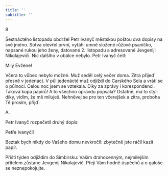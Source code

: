 ```yaml
---
title: ''
subtitle: ''
---
```


8

Šestnáctého listopadu obdržel Petr Ivanyč městskou poštou dva dopisy na své jméno. Sotva otevřel první, vytáhl umně složené růžové psaníčko, napsané rukou jeho ženy, datované 2. listopadu a adresované Jevgeniji Nikolajeviči. Nic dalšího v obálce nebylo. Petr Ivanyč četl:

Milý Evžene!

Včera to vůbec nebylo možné. Muž seděl celý večer doma. Zítra přijeď přesně v jedenáct. V půl jedenácté muž odjíždí do Carského Sela a vrátí se o půlnoci. Celou noc jsem se vztekala. Díky za zprávy i korespondenci. Taková kupa papírů! A to všechno opravdu popsala? Ostatně, má to styl: díky, vidím, že mě miluješ. Nehněvej se pro ten včerejšek a zítra, proboha Tě prosím, přijď.

A.

Petr Ivanyč rozpečetil druhý dopis:

Petře Ivanyči!

Beztak bych nikdy do Vašeho domu nevkročil: zbytečně jste ráčil kazit papír.

Příští týden odjíždím do Simbirsku: Vaším drahocenným, nejmilejším přítelem zůstane Jevgenij Nikolajevič. Přeji Vám hodně úspěchů a o galoše se neznepokojujte.

